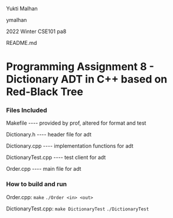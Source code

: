 Yukti Malhan

ymalhan

2022 Winter CSE101 pa8

README.md

# Programming Assignment 8 - Dictionary ADT in C++ based on Red-Black Tree

### Files Included

Makefile ---- provided by prof, altered for format and test

Dictionary.h ---- header file for adt

Dictionary.cpp ---- implementation functions for adt

DictionaryTest.cpp ---- test client for adt

Order.cpp ---- main file for adt

### How to build and run

Order.cpp: ```make``` ```./Order <in> <out>```

DictionaryTest.cpp: ```make DictionaryTest``` ```./DictionaryTest```

